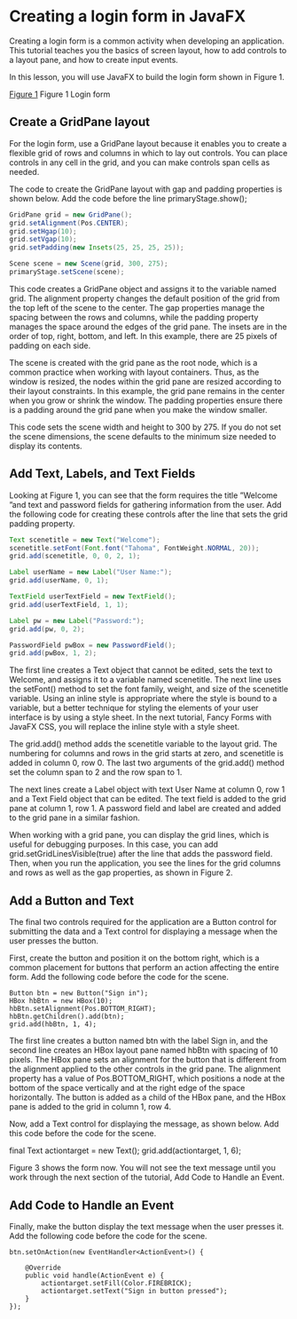 
# Creating a login form in JavaFX

Creating a login form is a common activity when developing an application. This tutorial teaches you the basics of screen layout, how to add controls to a layout pane, and how to create input events.

In this lesson, you will use JavaFX to build the login form shown in Figure 1.

[Figure 1](https://github.com/idebtor/JoyJava/blob/master/JavaFX/images/loginFX.png)
Figure 1 Login form

## Create a GridPane layout

For the login form, use a GridPane layout because it enables you to create a flexible grid of rows and columns in which to lay out controls. You can place controls in any cell in the grid, and you can make controls span cells as needed.

The code to create the GridPane layout with gap and padding properties is shown below. Add the code before the line primaryStage.show();

```java
GridPane grid = new GridPane();
grid.setAlignment(Pos.CENTER);
grid.setHgap(10);
grid.setVgap(10);
grid.setPadding(new Insets(25, 25, 25, 25));

Scene scene = new Scene(grid, 300, 275);
primaryStage.setScene(scene);
```

This code creates a GridPane object and assigns it to the variable named grid. The alignment property changes the default position of the grid from the top left of the scene to the center. The gap properties manage the spacing between the rows and columns, while the padding property manages the space around the edges of the grid pane. The insets are in the order of top, right, bottom, and left. In this example, there are 25 pixels of padding on each side.

The scene is created with the grid pane as the root node, which is a common practice when working with layout containers. Thus, as the window is resized, the nodes within the grid pane are resized according to their layout constraints. In this example, the grid pane remains in the center when you grow or shrink the window. The padding properties ensure there is a padding around the grid pane when you make the window smaller.

This code sets the scene width and height to 300 by 275. If you do not set the scene dimensions, the scene defaults to the minimum size needed to display its contents.

## Add Text, Labels, and Text Fields
Looking at Figure 1, you can see that the form requires the title ”Welcome ”and text and password fields for gathering information from the user.  Add the following code for creating these controls after the line that sets the grid padding property.

```java
Text scenetitle = new Text("Welcome");
scenetitle.setFont(Font.font("Tahoma", FontWeight.NORMAL, 20));
grid.add(scenetitle, 0, 0, 2, 1);

Label userName = new Label("User Name:");
grid.add(userName, 0, 1);

TextField userTextField = new TextField();
grid.add(userTextField, 1, 1);

Label pw = new Label("Password:");
grid.add(pw, 0, 2);

PasswordField pwBox = new PasswordField();
grid.add(pwBox, 1, 2);
```

The first line creates a Text object that cannot be edited, sets the text to Welcome, and assigns it to a variable named scenetitle. The next line uses the setFont() method to set the font family, weight, and size of the scenetitle variable. Using an inline style is appropriate where the style is bound to a variable, but a better technique for styling the elements of your user interface is by using a style sheet. In the next tutorial, Fancy Forms with JavaFX CSS, you will replace the inline style with a style sheet.

The grid.add() method adds the scenetitle variable to the layout grid. The numbering for columns and rows in the grid starts at zero, and scenetitle is added in column 0, row 0. The last two arguments of the grid.add() method set the column span to 2 and the row span to 1.

The next lines create a Label object with text User Name at column 0, row 1 and a Text Field object that can be edited. The text field is added to the grid pane at column 1, row 1. A password field and label are created and added to the grid pane in a similar fashion.

When working with a grid pane, you can display the grid lines, which is useful for debugging purposes. In this case, you can add grid.setGridLinesVisible(true) after the line that adds the password field. Then, when you run the application, you see the lines for the grid columns and rows as well as the gap properties, as shown in Figure 2.

## Add a Button and Text

The final two controls required for the application are a Button control for submitting the data and a Text control for displaying a message when the user presses the button.

First, create the button and position it on the bottom right, which is a common placement for buttons that perform an action affecting the entire form.  Add the following code before the code for the scene.

```
Button btn = new Button("Sign in");
HBox hbBtn = new HBox(10);
hbBtn.setAlignment(Pos.BOTTOM_RIGHT);
hbBtn.getChildren().add(btn);
grid.add(hbBtn, 1, 4);
```
The first line creates a button named btn with the label Sign in, and the second line creates an HBox layout pane named hbBtn with spacing of 10 pixels. The HBox pane sets an alignment for the button that is different from the alignment applied to the other controls in the grid pane. The alignment property has a value of Pos.BOTTOM_RIGHT, which positions a node at the bottom of the space vertically and at the right edge of the space horizontally. The button is added as a child of the HBox pane, and the HBox pane is added to the grid in column 1, row 4.

Now, add a Text control for displaying the message, as shown below. Add this code before the code for the scene.

final Text actiontarget = new Text();
        grid.add(actiontarget, 1, 6);

Figure 3 shows the form now. You will not see the text message until you work through the next section of the tutorial, Add Code to Handle an Event.    

## Add Code to Handle an Event
Finally, make the button display the text message when the user presses it. Add the following code before the code for the scene.

```
btn.setOnAction(new EventHandler<ActionEvent>() {

    @Override
    public void handle(ActionEvent e) {
        actiontarget.setFill(Color.FIREBRICK);
        actiontarget.setText("Sign in button pressed");
    }
});
```
